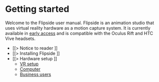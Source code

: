 # Getting started

Welcome to the Flipside user manual. Flipside is an animation studio that uses virtual
reality hardware as a motion capture system. It is currently available in
[early access](/early-access) and is compatible with the Oculus Rift and HTC Vive
headsets.

* [[> Notice to reader ]]
* [[> Installing Flipside ]]
* [[> Hardware setup ]]
  * [ VR setup ](/docs/1.0/getting-started/hardware-setup#vr-setup)
  * [ Computer ](/docs/1.0/getting-started/hardware-setup#computer)
  * [ Business users ](/docs/1.0/getting-started/hardware-setup#business-users)

